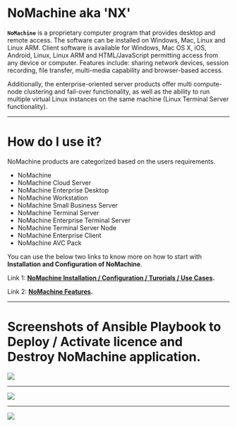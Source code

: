 # NoMachine aka 'NX'
**`NoMachine`** is a proprietary computer program that provides desktop and remote access. The software can be installed on Windows, Mac, Linux and Linux ARM. Client software is available for Windows, Mac OS X, iOS, Android, Linux, Linux ARM and HTML/JavaScript permitting access from any device or computer. Features include: sharing network devices, session recording, file transfer, multi-media capability and browser-based access.

Additionally, the enterprise-oriented server products offer multi compute-node clustering and fail-over functionality, as well as the ability to run multiple virtual Linux instances on the same machine (Linux Terminal Server functionality). 

---

# How do I use it?
NoMachine products are categorized based on the users requirements.

* NoMachine 
* NoMachine Cloud Server 
* NoMachine Enterprise Desktop 
* NoMachine Workstation 
* NoMachine Small Business Server 
* NoMachine Terminal Server 
* NoMachine Enterprise Terminal Server 
* NoMachine Terminal Server Node 
* NoMachine Enterprise Client 
* NoMachine AVC Pack  

You can use the below two links to know more on how to start with **Installation and Configuration of NoMachine**.

Link 1: **[NoMachine Installation / Configuration / Turorials / Use Cases](https://www.nomachine.com/all-documents).**

Link 2: **[NoMachine Features](https://www.nomachine.com/nomachine-features).**

---


# Screenshots of Ansible Playbook to Deploy / Activate licence and Destroy NoMachine application. 

![](https://2.bp.blogspot.com/-oG70RWUuzVU/W0XGs_vGWEI/AAAAAAAAAeI/_oYauVug4oAqHbMChsSkOSVZcT3v71-AwCLcBGAs/s1600/NoMachine_setup.PNG)

---

![](https://2.bp.blogspot.com/-7k9U734u_X8/W0XGvqW3P6I/AAAAAAAAAeM/lHqCJxspYLManF82ftRM-v3zorBCrJalwCLcBGAs/s1600/NoMachine_service_and_license.PNG)

---

![](https://2.bp.blogspot.com/-Yw3fFs4P6qY/W0XGyFfXNbI/AAAAAAAAAeQ/Cx2jjWfqDjU2ckvKdr6wsXEFzPYFPLu_gCLcBGAs/s1600/NoMachine_destroy.PNG)
